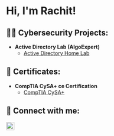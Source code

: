 <h1>Hi, I'm Rachit! 

<h2>👨‍💻 Cybersecurity Projects:</h2>

- <b>Active Directory Lab (AlgoExpert)</b>
  - [Active Directory Home Lab](https://github.com/rachitratnia25/ActiveDirectoryLab/blob/main/README.md)

<h2>📜 Certificates:</h2>

- <b> CompTIA CySA+ ce Certification</b>
  - [CompTIA CySA+](https://www.credly.com/badges/f35f026e-ffb7-4eed-9d44-84f1959cd9e0/linked_in?t=rwikha)
    
<h2> 🤳 Connect with me:</h2>


[<img align="left" alt="JoshMadakor | LinkedIn" width="22px" src="https://cdn.jsdelivr.net/npm/simple-icons@v3/icons/linkedin.svg" />][linkedin]

[linkedin]: https://www.linkedin.com/in/rachitratnia/

<!--
**joshmadakor1/joshmadakor1** is a ✨ _special_ ✨ repository because its `README.md` (this file) appears on your GitHub profile.

Here are some ideas to get you started:

- 🔭 I’m currently working on ...
- 🌱 I’m currently learning ...
- 👯 I’m looking to collaborate on ...
- 🤔 I’m looking for help with ...
- 💬 Ask me about ...
- 📫 How to reach me: ...
- 😄 Pronouns: ...
- ⚡ Fun fact: ...
-->
